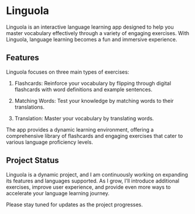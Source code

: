 # Linguola

Linguola is an interactive language learning app designed to help you master vocabulary effectively through a variety of engaging exercises. With Linguola, language learning becomes a fun and immersive experience.


## Features

Linguola focuses on three main types of exercises:

1. Flashcards: Reinforce your vocabulary by flipping through digital flashcards with word definitions and example sentences.

2. Matching Words: Test your knowledge by matching words to their translations.

3. Translation: Master your vocabulary by translating words. 

The app provides a dynamic learning environment, offering a comprehensive library of flashcards and engaging exercises that cater to various language proficiency levels.

## Project Status

Linguola is a dynamic project, and I am continuously working on expanding its features and languages supported. As I grow, I'll introduce additional exercises, improve user experience, and provide even more ways to accelerate your language learning journey.

Please stay tuned for updates as the project progresses.
